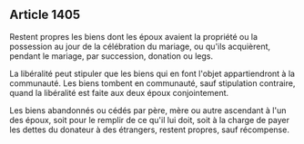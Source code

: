 Article 1405
----
Restent propres les biens dont les époux avaient la propriété ou la possession
au jour de la célébration du mariage, ou qu'ils acquièrent, pendant le mariage,
par succession, donation ou legs.

La libéralité peut stipuler que les biens qui en font l'objet appartiendront à
la communauté. Les biens tombent en communauté, sauf stipulation contraire,
quand la libéralité est faite aux deux époux conjointement.

Les biens abandonnés ou cédés par père, mère ou autre ascendant à l'un des
époux, soit pour le remplir de ce qu'il lui doit, soit à la charge de payer les
dettes du donateur à des étrangers, restent propres, sauf récompense.
